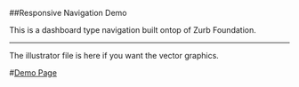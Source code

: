

##Responsive Navigation Demo

This is a dashboard type navigation built ontop of Zurb Foundation.

------------------------------------------------------------------

The illustrator file is here if you want the vector graphics.


#[Demo Page](http://yo.kellynloehr.com/demos/pretty-navigation)
